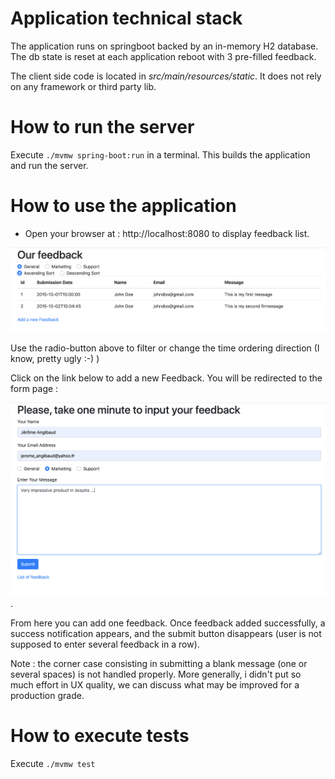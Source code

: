 # Application technical stack

The application runs on springboot backed by an in-memory H2 database. The db state is reset at 
each application reboot with 3 pre-filled feedback.

The client side code is located in *src/main/resources/static*. It does not rely on any framework or third party lib.

# How to run the server

Execute `./mvmw spring-boot:run` in a terminal. This builds the application and run the server.

# How to use the application

* Open your browser at : http://localhost:8080 to display feedback list.

![list](media/list.png) 

Use the radio-button above to filter or change the time ordering direction (I know, pretty ugly :-) )

Click on the link below to add a new Feedback. You will be redirected to the form page :

![form](media/form.png).

From here you can add one feedback. Once feedback added successfully, a success notification 
appears, and the submit button disappears (user is not supposed to enter several feedback in a row).

Note : the corner case consisting in submitting a blank message (one or several spaces) is not handled properly.
More generally, i didn't put so much effort in UX quality, we can discuss what may be improved for 
a production grade.

# How to execute tests

Execute `./mvmw test`




